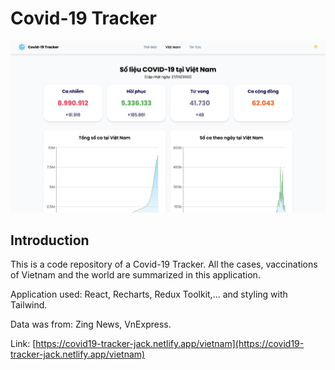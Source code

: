 # Covid-19 Tracker

![Website Appearance](./public/website-appearance.png)

## Introduction

This is a code repository of a Covid-19 Tracker. All the cases, vaccinations of Vietnam and the world are summarized in this application.

Application used: React, Recharts, Redux Toolkit,... and styling with Tailwind.

Data was from: Zing News, VnExpress.

Link: [https://covid19-tracker-jack.netlify.app/vietnam](https://covid19-tracker-jack.netlify.app/vietnam)
